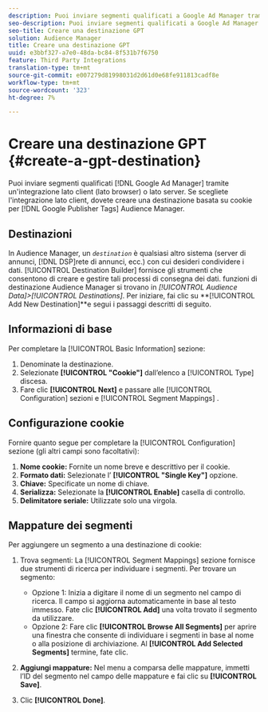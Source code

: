 ```yaml
---
description: Puoi inviare segmenti qualificati a Google Ad Manager tramite un'integrazione lato client (lato browser) o lato server. Se scegliete l’integrazione sul lato client, dovete creare una destinazione basata su cookie per i tag Google Publisher in  Audience Manager.
seo-description: Puoi inviare segmenti qualificati a Google Ad Manager tramite un'integrazione lato client (lato browser) o lato server. Se scegliete l’integrazione sul lato client, dovete creare una destinazione basata su cookie per i tag Google Publisher in  Audience Manager.
seo-title: Creare una destinazione GPT
solution: Audience Manager
title: Creare una destinazione GPT
uuid: e3bbf327-a7e0-48da-bc84-8f531b7f6750
feature: Third Party Integrations
translation-type: tm+mt
source-git-commit: e007279d81998031d2d61d0e68fe911813cadf8e
workflow-type: tm+mt
source-wordcount: '323'
ht-degree: 7%

---
```



# Creare una destinazione GPT {#create-a-gpt-destination}

Puoi inviare segmenti qualificati [!DNL Google Ad Manager] tramite un&#39;integrazione lato client (lato browser) o lato server. Se scegliete l&#39;integrazione lato client, dovete creare una destinazione basata su cookie per [!DNL Google Publisher Tags] Audience Manager.

## Destinazioni 

In  Audience Manager, un *`destination`* è qualsiasi altro sistema (server di annunci, [!DNL DSP]rete di annunci, ecc.) con cui desideri condividere i dati. [!UICONTROL Destination Builder] fornisce gli strumenti che consentono di creare e gestire tali processi di consegna dei dati.  funzioni di destinazione Audience Manager si trovano in *[!UICONTROL Audience Data]>[!UICONTROL Destinations]*. Per iniziare, fai clic su **[!UICONTROL Add New Destination]**e segui i passaggi descritti di seguito.

## Informazioni di base

Per completare la [!UICONTROL Basic Information] sezione:

1. Denominate la destinazione.
1. Selezionate **[!UICONTROL "Cookie"]** dall’elenco a [!UICONTROL Type] discesa.
1. Fare clic **[!UICONTROL Next]** e passare alle [!UICONTROL Configuration] sezioni e [!UICONTROL Segment Mappings] .

## Configurazione cookie

Fornire quanto segue per completare la [!UICONTROL Configuration] sezione (gli altri campi sono facoltativi):

1. **Nome cookie:** Fornite un nome breve e descrittivo per il cookie.
1. **Formato dati:** Selezionate l’ **[!UICONTROL "Single Key"]** opzione.
1. **Chiave:** Specificate un nome di chiave.
1. **Serializza:** Selezionate la **[!UICONTROL Enable]** casella di controllo.
1. **Delimitatore seriale:** Utilizzate solo una virgola.

## Mappature dei segmenti

Per aggiungere un segmento a una destinazione di cookie:

1. Trova segmenti: La [!UICONTROL Segment Mappings] sezione fornisce due strumenti di ricerca per individuare i segmenti. Per trovare un segmento:

   * Opzione 1: Inizia a digitare il nome di un segmento nel campo di ricerca. Il campo si aggiorna automaticamente in base al testo immesso. Fate clic **[!UICONTROL Add]** una volta trovato il segmento da utilizzare.
   * Opzione 2: Fare clic **[!UICONTROL Browse All Segments]** per aprire una finestra che consente di individuare i segmenti in base al nome o alla posizione di archiviazione. Al **[!UICONTROL Add Selected Segments]** termine, fate clic.

1. **Aggiungi mappature:** Nel menu a comparsa delle mappature, immetti l’ID del segmento nel campo delle mappature e fai clic su **[!UICONTROL Save]**.

1. Clic **[!UICONTROL Done]**.